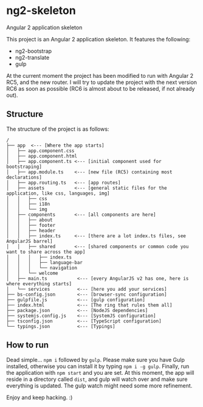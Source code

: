 # ng2-skeleton
Angular 2 application skeleton

This project is an Angular 2 application skeleton. It features the following:
* ng2-bootstrap
* ng2-translate
* gulp

At the current moment the project has been modified to run with Angular 2 RC5, and the new router.
I will try to update the project with the next version RC6 as soon as possible (RC6 is almost about to be released, if not already out).

## Structure
The structure of the project is as follows:
```
/
├── app  <--- [Where the app starts]
│   ├── app.component.css
│   ├── app.component.html
│   ├── app.component.ts <--- [initial component used for bootstraping]
│   ├── app.module.ts    <--- [new file (RC5) containing most declarations]
│   ├── app.routing.ts   <--- [app routes]
│   ├── assets           <--- [general static files for the application, like css, languages, img]
│   │   ├── css
│   │   ├── i18n
│   │   └── img
│   ├── components       <--- [all components are here]
│   │   ├── about
│   │   ├── footer
│   │   ├── header
│   │   ├── index.ts     <--- [there are a lot index.ts files, see AngularJS barrel]
│   │   ├── shared       <--- [shared components or common code you want to share across the app]
│   │   │   ├── index.ts
│   │   │   ├── language-bar
│   │   │   └── navigation
│   │   └── welcome
│   ├── main.ts           <--- [every AngularJS v2 has one, here is where everything starts]
│   └── services          <--- [here you add your services]
├── bs-config.json        <--- [browser-sync configuration]
├── gulpfile.js           <--- [gulp configuration]
├── index.html            <--- [The ring that rules them all]
├── package.json          <--- [NodeJS dependencies]
├── systemjs.config.js    <--- [SystemJS configuration]
├── tsconfig.json         <--- [TypeScript configuration]
└── typings.json          <--- [Typings]
```

## How to run
Dead simple... `npm i` followed by `gulp`. Please make sure you have Gulp installed, otherwise you can install it by typing `npm i -g gulp`.
Finally, run the application with `npm start` and you are set. At this moment, the app will reside in a directory called `dist`, and gulp will watch over and make sure everything is updated. The gulp watch might need some more refinement.

Enjoy and keep hacking. :)
